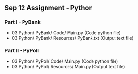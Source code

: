 ## Sep 12 Assignment - Python
### Part I - PyBank
* 03 Python/ PyBank/ Code/ Main.py          (Code python file)
* 03 Python/ PyBank/ Resources/ PyBank.txt  (Output text file)

### Part II - PyPoll
* 03 Python/ PyPoll/ Code/ Main.py          (Code python file)
* 03 Python/ PyPoll/ Resources/ Main.py     (Output text file)
